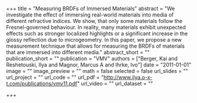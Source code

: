 +++
title = "Measuring BRDFs of Immersed Materials"
abstract = "We investigate the effect of immersing real-world materials into media of different refractive indices. We show, that only some materials follow the Fresnel-governed behaviour. In reality, many materials exhibit unexpected effects such as stronger localized highlights or a significant increase in the glossy reflection due to microgeometry. In this paper, we propose a new measurement technique that allows for measuring the BRDFs of materials that are immersed into different media."
abstract_short = ""
publication_short = ""
publication = "VMV"
authors = ["Berger, Kai and Reshetouski, Ilya and Magnor, Marcus A and Ihrke, Ivo"]
date = "2011-01-01"
image = ""
image_preview = ""
math = false
selected = false
url_slides = ""
url_project = ""
url_code = ""
url_pdf = "http://www.ilya.o-x-t.com/publications/vmv11.pdf"
url_video = ""
url_dataset = ""

+++
